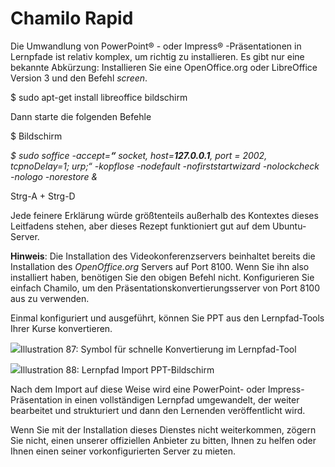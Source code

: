 # Chamilo Rapid

Die Umwandlung von PowerPoint® - oder Impress® -Präsentationen in Lernpfade ist relativ komplex, um richtig zu installieren. Es gibt nur eine bekannte Abkürzung: Installieren Sie eine OpenOffice.org oder LibreOffice Version 3 und den Befehl _screen_.

$ sudo apt-get install libreoffice bildschirm

Dann starte die folgenden Befehle

$ Bildschirm

_$_ _sudo soffice -accept=**“** socket, host=**127.0.0.1**, port = 2002, tcpnoDelay=1; urp;“_  _-kopflose -nodefault_ _-nofirststartwizard_ _-nolockcheck -nologo_ _-norestore_ _&_

Strg-A + Strg-D

Jede feinere Erklärung würde größtenteils außerhalb des Kontextes dieses Leitfadens stehen, aber dieses Rezept funktioniert gut auf dem Ubuntu-Server.

**Hinweis**: Die Installation des Videokonferenzservers beinhaltet bereits die Installation des _OpenOffice.org_ Servers auf Port 8100. Wenn Sie ihn also installiert haben, benötigen Sie den obigen Befehl nicht. Konfigurieren Sie einfach Chamilo, um den Präsentationskonvertierungsserver von Port 8100 aus zu verwenden.

Einmal konfiguriert und ausgeführt, können Sie PPT aus den Lernpfad-Tools Ihrer Kurse konvertieren.

![](../../.gitbook/assets/images66%20%282%29.png)Illustration 87: Symbol für schnelle Konvertierung im Lernpfad-Tool

![](../../.gitbook/assets/images67%20%282%29.png)Illustration 88: Lernpfad Import PPT-Bildschirm

Nach dem Import auf diese Weise wird eine PowerPoint- oder Impress-Präsentation in einen vollständigen Lernpfad umgewandelt, der weiter bearbeitet und strukturiert und dann den Lernenden veröffentlicht wird.

Wenn Sie mit der Installation dieses Dienstes nicht weiterkommen, zögern Sie nicht, einen unserer offiziellen Anbieter zu bitten, Ihnen zu helfen oder Ihnen einen seiner vorkonfigurierten Server zu mieten.

